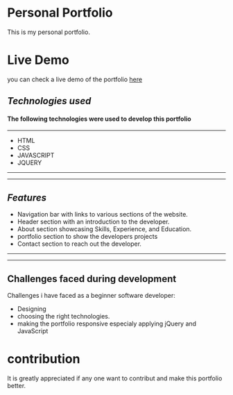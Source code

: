 

# Personal Portfolio
This is my personal portfolio.

# Live Demo
you can check a live demo of the portfolio [here](https://dejtes-portfolio.netlify.app/#header)

## _Technologies used_
####  The following technologies were used to develop this portfolio
---
- HTML
- CSS
- JAVASCRIPT
- JQUERY
---

---

## _Features_
* Navigation bar with links to various sections of the website.
* Header section with an introduction to the developer.
* About section showcasing Skills, Experience, and Education.
* portfolio section to show the developers projects
* Contact section to reach out the developer.

---
---
## Challenges faced during development
Challenges i have faced as a beginner software developer:

* Designing 
* choosing the right technologies.
* making the portfolio responsive especialy applying jQuery and JavaScript

# contribution
It is greatly appreciated if any one want to contribut and make this portfolio better. 
